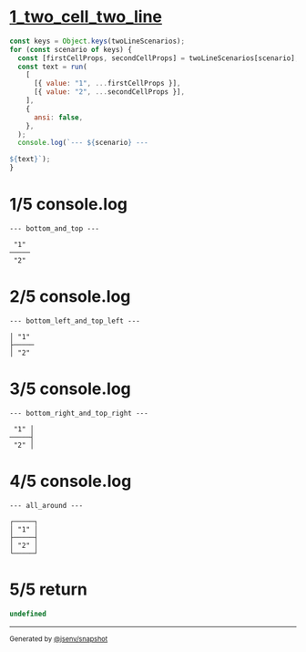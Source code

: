 # [1_two_cell_two_line](../../table_two_cell.test.mjs#L114)

```js
const keys = Object.keys(twoLineScenarios);
for (const scenario of keys) {
  const [firstCellProps, secondCellProps] = twoLineScenarios[scenario];
  const text = run(
    [
      [{ value: "1", ...firstCellProps }],
      [{ value: "2", ...secondCellProps }],
    ],
    {
      ansi: false,
    },
  );
  console.log(`--- ${scenario} ---

${text}`);
}
```

# 1/5 console.log

```console
--- bottom_and_top ---

 "1" 
─────
 "2" 
```

# 2/5 console.log

```console
--- bottom_left_and_top_left ---

│ "1" 
├─────
│ "2" 
```

# 3/5 console.log

```console
--- bottom_right_and_top_right ---

 "1" │
─────┤
 "2" │
```

# 4/5 console.log

```console
--- all_around ---

┌─────┐
│ "1" │
├─────┤
│ "2" │
└─────┘
```

# 5/5 return

```js
undefined
```

---

<sub>
  Generated by <a href="https://github.com/jsenv/core/tree/main/packages/independent/snapshot">@jsenv/snapshot</a>
</sub>
